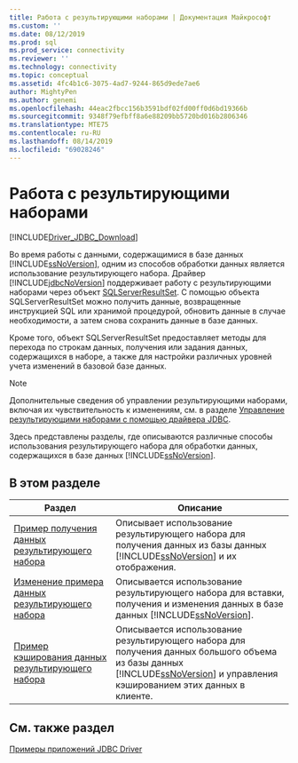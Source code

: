 ```yaml
---
title: Работа с результирующими наборами | Документация Майкрософт
ms.custom: ''
ms.date: 08/12/2019
ms.prod: sql
ms.prod_service: connectivity
ms.reviewer: ''
ms.technology: connectivity
ms.topic: conceptual
ms.assetid: 4fc4b1c6-3075-4ad7-9244-865d9ede7ae6
author: MightyPen
ms.author: genemi
ms.openlocfilehash: 44eac2fbcc156b3591bdf02fd00ff0d6bd19366b
ms.sourcegitcommit: 9348f79efbff8a6e88209bb5720bd016b2806346
ms.translationtype: MTE75
ms.contentlocale: ru-RU
ms.lasthandoff: 08/14/2019
ms.locfileid: "69028246"
---
```

# <a name="working-with-result-sets"></a>Работа с результирующими наборами

[!INCLUDE[Driver_JDBC_Download](../../../includes/driver_jdbc_download.md)]

Во время работы с данными, содержащимися в базе данных [!INCLUDE[ssNoVersion](../../../includes/ssnoversion-md.md)], одним из способов обработки данных является использование результирующего набора. Драйвер [!INCLUDE[jdbcNoVersion](../../../includes/jdbcnoversion_md.md)] поддерживает работу с результирующими наборами через объект [SQLServerResultSet](../../../connect/jdbc/reference/sqlserverresultset-class.md). С помощью объекта SQLServerResultSet можно получить данные, возвращенные инструкцией SQL или хранимой процедурой, обновить данные в случае необходимости, а затем снова сохранить данные в базе данных.  
  
Кроме того, объект SQLServerResultSet предоставляет методы для перехода по строкам данных, получения или задания данных, содержащихся в наборе, а также для настройки различных уровней учета изменений в базовой базе данных.  
  
> [!NOTE]  
> Дополнительные сведения об управлении результирующими наборами, включая их чувствительность к изменениям, см. в разделе [Управление результирующими наборами с помощью драйвера JDBC](../../../connect/jdbc/managing-result-sets-with-the-jdbc-driver.md).  
  
Здесь представлены разделы, где описываются различные способы использования результирующего набора для обработки данных, содержащихся в базе данных [!INCLUDE[ssNoVersion](../../../includes/ssnoversion-md.md)].  
  
## <a name="in-this-section"></a>В этом разделе  
  
| Раздел                                                                                           | Описание                                                                                                                                                                                             |
| ----------------------------------------------------------------------------------------------- | ------------------------------------------------------------------------------------------------------------------------------------------------------------------------------------------------------- |
| [Пример получения данных результирующего набора](../../../connect/jdbc/code-samples/retrieving-result-set-data-sample.md) | Описывает использование результирующего набора для получения данных из базы данных [!INCLUDE[ssNoVersion](../../../includes/ssnoversion-md.md)] и их отображения.                                                         |
| [Изменение примера данных результирующего набора](../../../connect/jdbc/code-samples/modifying-result-set-data-sample.md)   | Описывается использование результирующего набора для вставки, получения и изменения данных в базе данных [!INCLUDE[ssNoVersion](../../../includes/ssnoversion-md.md)].                                                      |
| [Пример кэширования данных результирующего набора](../../../connect/jdbc/code-samples/caching-result-set-data-sample.md)       | Описывается использование результирующего набора для получения данных большого объема из базы данных [!INCLUDE[ssNoVersion](../../../includes/ssnoversion-md.md)] и управления кэшированием этих данных в клиенте. |
  
## <a name="see-also"></a>См. также раздел  

[Примеры приложений JDBC Driver](../../../connect/jdbc/code-samples/sample-jdbc-driver-applications.md)  
  
